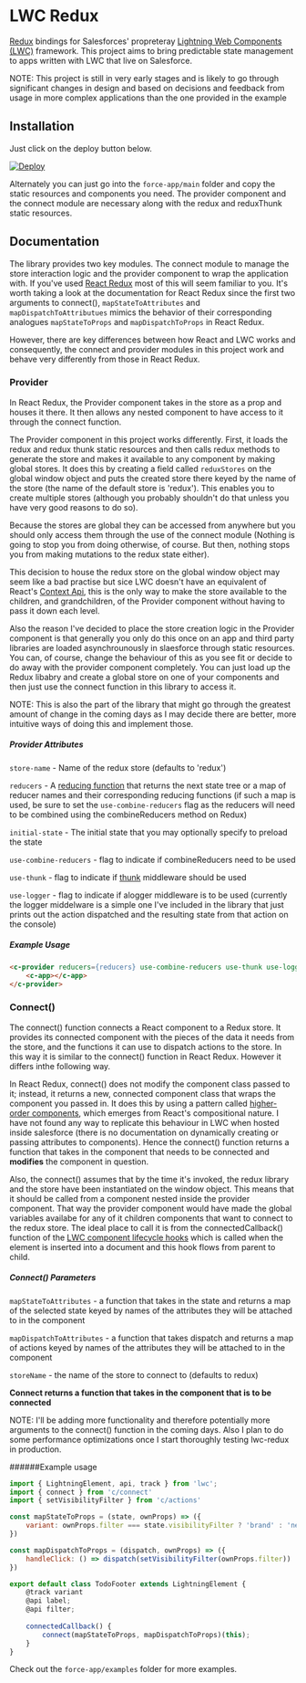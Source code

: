 
# LWC Redux
[Redux](https://redux.js.org/introduction/getting-started) bindings for Salesforces' propreteray [Lightning Web Components (LWC)](https://developer.salesforce.com/blogs/2018/12/introducing-lightning-web-components.html) framework. This project aims to bring predictable state management to apps written with LWC that live on Salesforce.  

NOTE: This project is still in very early stages and is likely to go through significant changes in design and based on decisions and feedback from usage in more complex applications than the one provided in the example

## Installation
Just click on the deploy button below.

[![Deploy](https://deploy-to-sfdx.com/dist/assets/images/DeployToSFDX.svg)](https://deploy-to-sfdx.com)

Alternately you can just go into the `force-app/main` folder and copy the static resources and components you need. The provider component and the connect module are necessary along with the redux and reduxThunk static resources. 

## Documentation

The library provides two key modules. The connect module to manage the store interaction logic and the provider component to wrap the application with. If you've used [React Redux](https://react-redux.js.org/) most of this will seem familiar to you. It's worth taking a look at the documentation for React Redux since the first two arguments to connect(), `mapStateToAttributes` and `mapDispatchToAttributues` mimics the behavior of their corresponding analogues `mapStateToProps` and `mapDispatchToProps` in React Redux. 

However, there are key differences between how React and LWC works and consequently, the connect and provider modules in this project work and behave very differently from those in React Redux.

### Provider
In React Redux, the Provider component takes in the store as a prop and houses it there. It then allows any nested component to have access to it through the connect function.  

The Provider component in this project works differently. First, it loads the redux and redux thunk static resources and then calls redux methods to generate the store and makes it available to any component by making global stores. It does this by creating a field called `reduxStores` on the global window object and puts the created store there keyed by the name of the store (the name of the default store is 'redux'). This enables you to create multiple stores (although you probably shouldn't do that unless you have very good reasons to do so). 

Because the stores are global they can be accessed from anywhere but you should only access them through the use of the connect module (Nothing is going to stop you from doing otherwise, of course. But then, nothing stops you from making mutations to the redux state either).

This decision to house the redux store on the global window object may seem like a bad practise but sice LWC doesn't have an equivalent of React's [Context Api](https://reactjs.org/docs/context.html), this is the only way to make the store available to the children, and grandchildren, of the Provider component without having to pass it down each level.

Also the reason I've decided to place the store creation logic in the Provider component is that generally you only do this once on an app and third party libraries are loaded asynchrounously in slaesforce through static resources. You can, of course, change the behaviour of this as you see fit or decide to do away with the provider component completely. You can just load up the Redux libabry and create a global store on one of your components and then just use the connect function in this library to access it. 

NOTE: This is also the part of the library that might go through the greatest amount of change in the coming days as I may decide there are better, more intuitive ways of doing this and implement those.

##### Provider Attributes
`store-name` - Name of the redux store (defaults to 'redux')

`reducers` - A [reducing function](https://redux.js.org/glossary#reducer) that returns the next state tree or a map of reducer names and their corresponding reducing functions (if such a map is used, be sure to set the `use-combine-reducers` flag as the reducers will need to be combined using the combineReducers method on Redux)

`initial-state` - The initial state that you may optionally specify to preload the state

`use-combine-reducers` - flag to indicate if combineReducers need to be used

`use-thunk` - flag to indicate if [thunk](https://github.com/reduxjs/redux-thunk) middleware should be used

`use-logger` - flag to indicate if alogger middleware is to be used (currently the logger middelware is a simple one I've included in the library that just prints out the action dispatched and the resulting state from that action on the console)

##### Example Usage
```html
<c-provider reducers={reducers} use-combine-reducers use-thunk use-logger>
    <c-app></c-app>
</c-provider>
```

### Connect()

The connect() function connects a React component to a Redux store. It provides its connected component with the pieces of the data it needs from the store, and the functions it can use to dispatch actions to the store. In this way it is similar to the connect() function in React Redux. However it differs inthe following way.

In React Redux, connect() does not modify the component class passed to it; instead, it returns a new, connected component class that wraps the component you passed in. It does this by using a pattern called [higher-order components](https://reactjs.org/docs/higher-order-components.html), which emerges from React's compositional nature. I have not found any way to replicate this behaviour in LWC when hosted inside salesforce (there is no documentation on dynamically creating or passing attributes to components). Hence the connect() function returns a function that takes in the component that needs to be connected and **modifies** the component in question.

Also, the connect() assumes that by the time it's invoked, the redux library and the store have been instantiated on the window object. This means that it should be called from a component nested inside the provider component. That way the provider component would have made the global variables availabe for any of it children components that want to connect to the redux store. The ideal place to call it is from the connectedCallback() function of the [LWC component lifecycle hooks](https://developer.salesforce.com/docs/component-library/documentation/lwc/lwc.reference_lifecycle_hooks) which is called when the element is inserted into a document and this hook flows from parent to child. 

##### Connect() Parameters

`mapStateToAttributes` - a function that takes in the state and returns a map of the selected state keyed by names of the attributes they will be attached to in the component

`mapDispatchToAttributes` - a function that takes dispatch and returns a map of actions keyed by names of the attributes they will be attached to in the component

`storeName` - the name of the store to connect to (defaults to redux)

**Connect returns a function that takes in the component that is to be connected**

NOTE: I'll be adding more functionality and therefore potentially more arguments to the connect() function in the coming days. Also I plan to do some performance optimizations once I start thoroughly testing lwc-redux in production.

######Example usage
```javascript
import { LightningElement, api, track } from 'lwc';
import { connect } from 'c/connect'
import { setVisibilityFilter } from 'c/actions'

const mapStateToProps = (state, ownProps) => ({
    variant: ownProps.filter === state.visibilityFilter ? 'brand' : 'neutral'
})

const mapDispatchToProps = (dispatch, ownProps) => ({
    handleClick: () => dispatch(setVisibilityFilter(ownProps.filter))
})

export default class TodoFooter extends LightningElement {
    @track variant
    @api label; 
    @api filter;
    
    connectedCallback() {
        connect(mapStateToProps, mapDispatchToProps)(this);
    }
}
```

Check out the `force-app/examples` folder for more examples.
